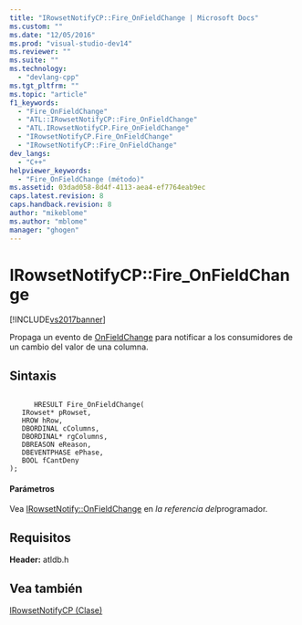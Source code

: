 ```yaml
---
title: "IRowsetNotifyCP::Fire_OnFieldChange | Microsoft Docs"
ms.custom: ""
ms.date: "12/05/2016"
ms.prod: "visual-studio-dev14"
ms.reviewer: ""
ms.suite: ""
ms.technology: 
  - "devlang-cpp"
ms.tgt_pltfrm: ""
ms.topic: "article"
f1_keywords: 
  - "Fire_OnFieldChange"
  - "ATL::IRowsetNotifyCP::Fire_OnFieldChange"
  - "ATL.IRowsetNotifyCP.Fire_OnFieldChange"
  - "IRowsetNotifyCP.Fire_OnFieldChange"
  - "IRowsetNotifyCP::Fire_OnFieldChange"
dev_langs: 
  - "C++"
helpviewer_keywords: 
  - "Fire_OnFieldChange (método)"
ms.assetid: 03dad058-8d4f-4113-aea4-ef7764eab9ec
caps.latest.revision: 8
caps.handback.revision: 8
author: "mikeblome"
ms.author: "mblome"
manager: "ghogen"
---
```

# IRowsetNotifyCP::Fire_OnFieldChange
[!INCLUDE[vs2017banner](../../assembler/inline/includes/vs2017banner.md)]

Propaga un evento de [OnFieldChange](https://msdn.microsoft.com/en-us/library/ms715961.aspx) para notificar a los consumidores de un cambio del valor de una columna.  
  
## Sintaxis  
  
```  
  
      HRESULT Fire_OnFieldChange(  
   IRowset* pRowset,  
   HROW hRow,  
   DBORDINAL cColumns,  
   DBORDINAL* rgColumns,  
   DBREASON eReason,  
   DBEVENTPHASE ePhase,  
   BOOL fCantDeny   
);  
```  
  
#### Parámetros  
 Vea [IRowsetNotify::OnFieldChange](https://msdn.microsoft.com/en-us/library/ms715961.aspx) en *la referencia del*programador.  
  
## Requisitos  
 **Header:** atldb.h  
  
## Vea también  
 [IRowsetNotifyCP \(Clase\)](../../data/oledb/irowsetnotifycp-class.md)